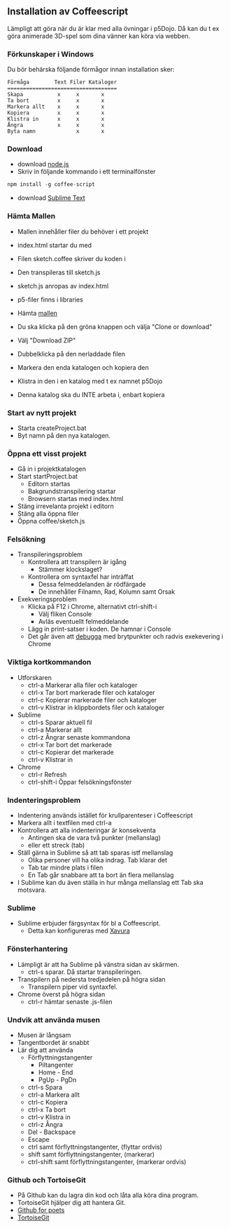 ## Installation av Coffeescript

Lämpligt att göra när du är klar med alla övningar i p5Dojo.
Då kan du t ex göra animerade 3D-spel som dina vänner kan köra via webben.

### Förkunskaper i Windows

Du bör behärska följande förmågor innan installation sker:

```    
Förmåga        Text Filer Kataloger
===================================
Skapa           x     x       x
Ta bort         x     x       x
Markera allt    x     x       x
Kopiera         x     x       x
Klistra in      x     x       x
Ångra           x     x       x
Byta namn             x       x
```    

### Download 

- download [node.js](https://nodejs.org/en/download)
- Skriv in följande kommando i ett terminalfönster
```javascript
npm install -g coffee-script
```
- download [Sublime Text](https://www.sublimetext.com/3)

### Hämta Mallen

* Mallen innehåller filer du behöver i ett projekt
* index.html startar du med
* Filen sketch.coffee skriver du koden i
* Den transpileras till sketch.js
* sketch.js anropas av index.html
* p5-filer finns i libraries

* Hämta [mallen](https://github.com/ChristerNilsson/000-Mall)
* Du ska klicka på den gröna knappen och välja "Clone or download"
* Välj "Download ZIP"
* Dubbelklicka på den nerladdade filen
* Markera den enda katalogen och kopiera den
* Klistra in den i en katalog med t ex namnet p5Dojo
* Denna katalog ska du INTE arbeta i, enbart kopiera

### Start av nytt projekt 

* Starta createProject.bat
* Byt namn på den nya katalogen.

### Öppna ett visst projekt

* Gå in i projektkatalogen
* Start startProject.bat
  * Editorn startas
  * Bakgrundstranspilering startar
  * Browsern startas med index.html
* Stäng irrevelanta projekt i editorn
* Stäng alla öppna filer
* Öppna coffee/sketch.js

### Felsökning

* Transpileringsproblem
  * Kontrollera att transpilern är igång
    * Stämmer klockslaget?
  * Kontrollera om syntaxfel har inträffat
    * Dessa felmeddelanden är rödfärgade
    * De innehåller Filnamn, Rad, Kolumn samt Orsak
* Exekveringsproblem
  * Klicka på F12 i Chrome, alternativt ctrl-shift-i
    * Välj fliken Console
    * Avläs eventuellt felmeddelande
  * Lägg in print-satser i koden. De hamnar i Console
  * Det går även att [debugga](https://developers.google.com/web/tools/chrome-devtools/javascript) med brytpunkter och radvis exekevering i Chrome

### Viktiga kortkommandon

* Utforskaren
  * ctrl-a Markerar alla filer och kataloger
  * ctrl-x Tar bort markerade filer och kataloger
  * ctrl-c Kopierar markerade filer och kataloger
  * ctrl-v Klistrar in klippbordets filer och kataloger
* Sublime
  * ctrl-s Sparar aktuell fil
  * ctrl-a Markerar allt
  * ctrl-z Ångrar senaste kommandona
  * ctrl-x Tar bort det markerade
  * ctrl-c Kopierar det markerade
  * ctrl-v Klistrar in
* Chrome
  * ctrl-r Refresh
  * ctrl-shift-i Öppar felsökningsfönster

### Indenteringsproblem

* Indentering används istället för krullparenteser i Coffeescript
* Markera allt i textfilen med ctrl-a
* Kontrollera att alla indenteringar är konsekventa
  * Antingen ska de vara två punkter (mellanslag) 
  * eller ett streck (tab)
* Ställ gärna in Sublime så att tab sparas istf mellanslag
  * Olika personer vill ha olika indrag. Tab klarar det
  * Tab tar mindre plats i filen
  * En Tab går snabbare att ta bort än flera mellanslag
* I Sublime kan du även ställa in hur många mellanslag ett Tab ska motsvara.

### Sublime

* Sublime erbjuder färgsyntax för bl a Coffeescript.
  * Detta kan konfigureras med [Xavura](https://github.com/Xavura/CoffeeScript-Sublime-Plugin)
  
### Fönsterhantering

* Lämpligt är att ha Sublime på vänstra sidan av skärmen.
  * ctrl-s sparar. Då startar transpileringen.
* Transpilern på nedersta tredjedelen på högra sidan
  * Transpilern piper vid syntaxfel.
* Chrome överst på högra sidan
  * ctrl-r hämtar senaste .js-filen
  
### Undvik att använda musen

* Musen är långsam
* Tangentbordet är snabbt
* Lär dig att använda
  * Förflyttningstangenter
    * Piltangenter
    * Home - End
    * PgUp - PgDn
  * ctrl-s Spara
  * ctrl-a Markera allt
  * ctrl-c Kopiera
  * ctrl-x Ta bort
  * ctrl-v Klistra in 
  * ctrl-z Ångra
  * Del - Backspace
  * Escape
  * ctrl samt förflyttningstangenter, (flyttar ordvis)
  * shift samt förflyttningstangenter, (markerar)
  * ctrl-shift samt förflyttningstangenter, (markerar ordvis)

### Github och TortoiseGit

* På Github kan du lagra din kod och låta alla köra dina program.
* TortoiseGit hjälper dig att hantera Git.
* [Github for poets](https://www.youtube.com/watch?v=BCQHnlnPusY)
* [TortoiseGit](https://www.youtube.com/watch?v=mxDCimFA2dw)

